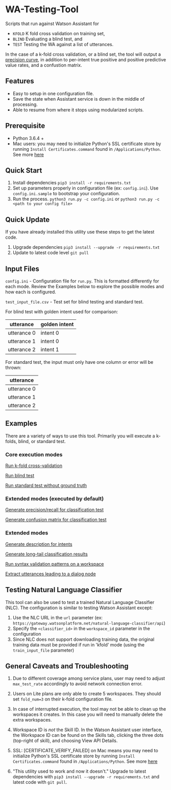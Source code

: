# WA-Testing-Tool
Scripts that run against Watson Assistant for
  - `KFOLD` K fold cross validation on training set,
  - `BLIND` Evaluating a blind test, and
  - `TEST` Testing the WA against a list of utterances.

In the case of a k-fold cross validation, or a blind set, the tool will output
a [precision curve](precision_curve.md), in addition to per-intent true positive
and positive predictive value rates, and a confustion matrix.

## Features
- Easy to setup in one configuration file.
- Save the state when Assistant service is down in the middle of processing.
- Able to resume from where it stops using modularized scripts.

## Prerequisite
- Python 3.6.4 +
- Mac users: you may need to initialize Python's SSL certificate store by running `Install Certificates.command` found in `/Applications/Python`.  See more [here](https://github.com/cognitive-catalyst/WA-Testing-Tool/issues/38)


## Quick Start
1. Install dependencies `pip3 install -r requirements.txt`
2. Set up parameters properly in configuration file (ex: `config.ini`). Use `config.ini.sample` to bootstrap your configuration.
3. Run the process. `python3 run.py -c config.ini` or `python3 run.py -c <path to your config file>`

## Quick Update
If you have already installed this utility use these steps to get the latest code.
1. Upgrade dependencies `pip3 install --upgrade -r requirements.txt`
2. Update to latest code level `git pull`

## Input Files
`config.ini` - Configuration file for `run.py`.
This is formatted differently for each mode.  Review the Examples below to explore the possible modes and how each is configured.

`test_input_file.csv` - Test set for blind testing and standard test.

For blind test with golden intent used for comparison:

| utterance            | golden intent                            |
| -------------------- | ---------------------------------------- |
| utterance 0          | intent 0                                 |
| utterance 1          | intent 0                                 |
| utterance 2          | intent 1                                 |

For standard test, the input must only have one column or error will be thrown:

| utterance            |
| -------------------- |
| utterance 0          |
| utterance 1          |
| utterance 2          |


## Examples
There are a variety of ways to use this tool.  Primarily you will execute a k-folds, blind, or standard test.
### Core execution modes
[Run k-fold cross-validation](examples/kfold.md)

[Run blind test](examples/blind.md)

[Run standard test without ground truth](examples/standard-test.md)

### Extended modes (executed by default)
[Generate precision/recall for classification test](examples/intent-metrics.md)

[Generate confusion matrix for classification test](examples/confusion-matrix.md)

### Extended modes
[Generate description for intents](examples/intent-description.md)

[Generate long-tail classification results](examples/long-tail-scoring.md)

[Run syntax validation patterns on a workspace](validate_workspace/README.md)

[Extract utterances leading to a dialog node](extract_utterances/README.md)

## Testing Natural Language Classifier
This tool can also be used to test a trained Natural Language Classifier (NLC). The configuration is similar to testing Watson Assistant except:
1. Use the NLC URL in the `url` parameter (ex: `https://gateway.watsonplatform.net/natural-language-classifier/api`)
2. Specify the `<classifier_id>` in the `workspace_id` parameter in the configuration
3. Since NLC does not support downloading training data, the original training data must be provided if run in 'kfold' mode (using the `train_input_file` parameter)

## General Caveats and Troubleshooting
1. Due to different coverage among service plans, user may need to adjust `max_test_rate` accordingly to avoid network connection error.

2. Users on Lite plans are only able to create 5 workspaces.  They should set `fold_num=3` on their k-fold configuration file.

3. In case of interrupted execution, the tool may not be able to clean up the workspaces it creates.  In this case you will need to manually delete the extra workspaces.

4. Workspace ID is *not* the Skill ID.  In the Watson Assistant user interface, the Workspace ID can be found on the Skills tab, clicking the three dots (top-right of skill), and choosing View API Details.

5. SSL: [CERTIFICATE_VERIFY_FAILED] on Mac means you may need to initialize Python's SSL certificate store by running `Install Certificates.command` found in `/Applications/Python`.  See more [here](https://github.com/cognitive-catalyst/WA-Testing-Tool/issues/38)

6. "This utility used to work and now it doesn't." Upgrade to latest dependencies with `pip3 install --upgrade -r requirements.txt` and latest code with `git pull`.
